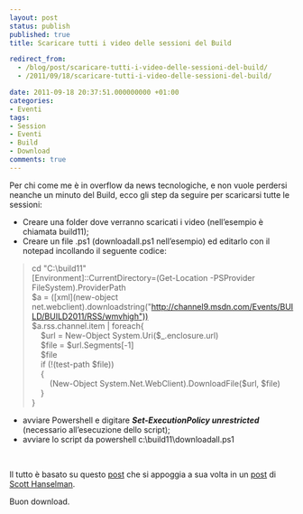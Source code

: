 ```yaml
---
layout: post
status: publish
published: true
title: Scaricare tutti i video delle sessioni del Build

redirect_from: 
  - /blog/post/scaricare-tutti-i-video-delle-sessioni-del-build/
  - /2011/09/18/scaricare-tutti-i-video-delle-sessioni-del-build/

date: 2011-09-18 20:37:51.000000000 +01:00
categories:
- Eventi
tags:
- Session
- Eventi
- Build
- Download
comments: true
---
```

<p>Per chi come me è in overflow da news tecnologiche, e non vuole perdersi neanche un minuto del Build, ecco gli step da seguire per scaricarsi tutte le sessioni:</p>  <ul>   <li>Creare una folder dove verranno scaricati i video (nell’esempio è chiamata build11); </li>    <li>Creare un file .ps1 (downloadall.ps1 nell’esempio) ed editarlo con il notepad incollando il seguente codice: </li> </ul>  <blockquote>   <p>cd &quot;C:\build11&quot;      <br />[Environment]::CurrentDirectory=(Get-Location -PSProvider FileSystem).ProviderPath       <br />$a = ([xml](new-object net.webclient).downloadstring(&quot;<a href="http://channel9.msdn.com/Events/BUILD/BUILD2011/RSS/wmvhigh">http://channel9.msdn.com/Events/BUILD/BUILD2011/RSS/wmvhigh</a><a href="http://feeds.feedburner.com/HanselminutesCompleteMP3%22))">&quot;))</a>       <br />$a.rss.channel.item | foreach{&#160; <br />&#160;&#160;&#160; $url = New-Object System.Uri($_.enclosure.url)       <br />&#160;&#160;&#160; $file = $url.Segments[-1]       <br />&#160;&#160;&#160; $file       <br />&#160;&#160;&#160; if (!(test-path $file))       <br />&#160;&#160;&#160; {       <br />&#160;&#160;&#160;&#160;&#160;&#160;&#160; (New-Object System.Net.WebClient).DownloadFile($url, $file)       <br />&#160;&#160;&#160; }       <br />}</p> </blockquote>  <ul>   <li>avviare Powershell e digitare <strong><em>Set-ExecutionPolicy unrestricted</em></strong> (necessario all’esecuzione dello script);</li>    <li>avviare lo script da powershell c:\build11\downloadall.ps1</li> </ul>  <p>&#160;</p>  <p>Il tutto è basato su questo <a href="http://geekswithblogs.net/mbcrump/archive/2011/09/15/download-all-the-build-videos-with-rss.aspx" rel="nofollow" target="_blank">post</a> che si appoggia a sua volta in un <a title="Download Podcasts with Powershell" href="http://www.hanselman.com/blog/DownloadPodcastsWithPowershell.aspx" rel="nofollow" target="_blank">post</a> di <a title="The Zen of Computers and Life in General" href="http://www.hanselman.com" rel="nofollow" target="_blank">Scott Hanselman</a>.</p>  <p>Buon download.</p>
